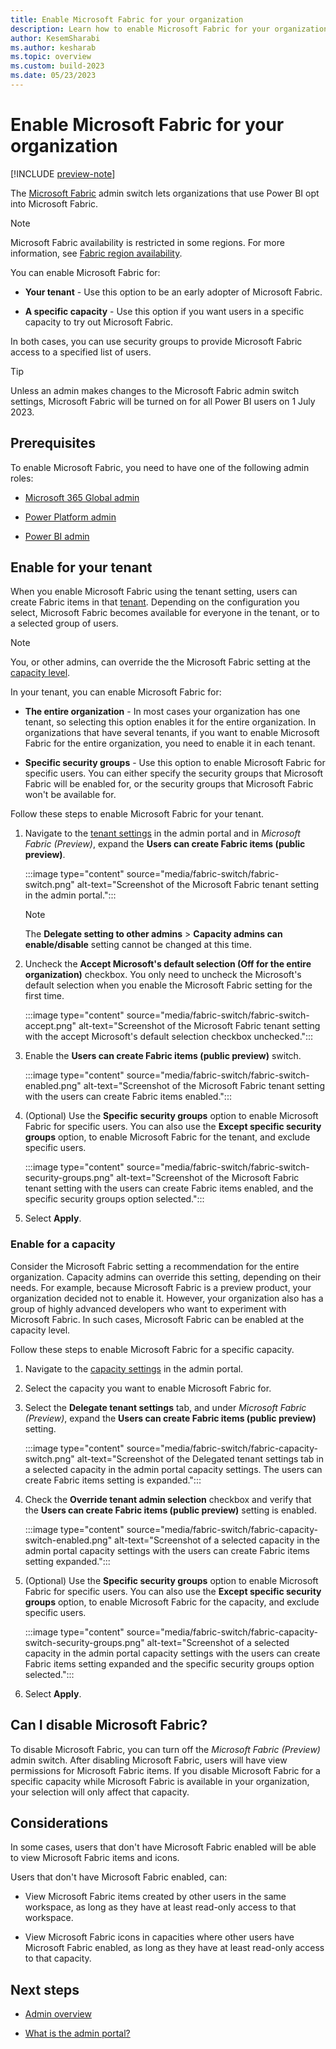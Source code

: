 ```yaml
---
title: Enable Microsoft Fabric for your organization
description: Learn how to enable Microsoft Fabric for your organization.
author: KesemSharabi
ms.author: kesharab
ms.topic: overview
ms.custom: build-2023
ms.date: 05/23/2023
---
```


# Enable Microsoft Fabric for your organization

[!INCLUDE [preview-note](../includes/preview-note.md)]

The [Microsoft Fabric](../get-started/microsoft-fabric-overview.md) admin switch lets organizations that use Power BI opt into Microsoft Fabric.

>[!NOTE]
>Microsoft Fabric availability is restricted in some regions. For more information, see [Fabric region availability](./region-availability.md).

You can enable Microsoft Fabric for:

* **Your tenant** - Use this option to be an early adopter of Microsoft Fabric.

* **A specific capacity** - Use this option if you want users in a specific capacity to try out Microsoft Fabric.

In both cases, you can use security groups to provide Microsoft Fabric access to a specified list of users.

>[!Tip]
>Unless an admin makes changes to the Microsoft Fabric admin switch settings, Microsoft Fabric will be turned on for all Power BI users on 1 July 2023.

## Prerequisites

To enable Microsoft Fabric, you need to have one of the following admin roles:

* [Microsoft 365 Global admin](microsoft-fabric-admin.md#microsoft-365-admin-roles)

* [Power Platform admin](microsoft-fabric-admin.md#power-platform-and-power-bi-admin-roles)

* [Power BI admin](microsoft-fabric-admin.md#power-platform-and-power-bi-admin-roles)

## Enable for your tenant

When you enable Microsoft Fabric using the tenant setting, users can create Fabric items in that [tenant](../enterprise/licenses.md#tenant). Depending on the configuration you select, Microsoft Fabric becomes available for everyone in the tenant, or to a selected group of users.

>[!Note]
>You, or other admins, can override the the Microsoft Fabric setting at the [capacity level](#enable-for-a-capacity).

In your tenant, you can enable Microsoft Fabric for:

* **The entire organization** - In most cases your organization has one tenant, so selecting this option enables it for the entire organization. In organizations that have several tenants, if you want to enable Microsoft Fabric for the entire organization, you need to enable it in each tenant.

* **Specific security groups** - Use this option to enable Microsoft Fabric for specific users. You can either specify the security groups that Microsoft Fabric will be enabled for, or the security groups that Microsoft Fabric won't be available for.

Follow these steps to enable Microsoft Fabric for your tenant.

1. Navigate to the [tenant settings](/power-bi/admin/service-admin-portal-about-tenant-settings#how-to-get-to-the-tenant-settings) in the admin portal and in *Microsoft Fabric (Preview)*, expand the **Users can create Fabric items (public preview)**.

   :::image type="content" source="media/fabric-switch/fabric-switch.png" alt-text="Screenshot of the Microsoft Fabric tenant setting in the admin portal.":::
   >[!NOTE]
   >The **Delegate setting to other admins** > **Capacity admins can enable/disable** setting cannot be changed at this time.

2. Uncheck the **Accept Microsoft's default selection (Off for the entire organization)** checkbox. You only need to uncheck the Microsoft's default selection when you enable the Microsoft Fabric setting for the first time.

   :::image type="content" source="media/fabric-switch/fabric-switch-accept.png" alt-text="Screenshot of the Microsoft Fabric tenant setting with the accept Microsoft's default selection checkbox unchecked.":::

3. Enable the **Users can create Fabric items (public preview)** switch.

   :::image type="content" source="media/fabric-switch/fabric-switch-enabled.png" alt-text="Screenshot of the Microsoft Fabric tenant setting with the users can create Fabric items enabled.":::

4. (Optional) Use the **Specific security groups** option to enable Microsoft Fabric for specific users. You can also use the **Except specific security groups** option, to enable Microsoft Fabric for the tenant, and exclude specific users.

   :::image type="content" source="media/fabric-switch/fabric-switch-security-groups.png" alt-text="Screenshot of the Microsoft Fabric tenant setting with the users can create Fabric items enabled, and the specific security groups option selected.":::

5. Select **Apply**.

### Enable for a capacity

Consider the Microsoft Fabric setting a recommendation for the entire organization. Capacity admins can override this setting, depending on their needs. For example, because Microsoft Fabric is a preview product, your organization decided not to enable it. However, your organization also has a group of highly advanced developers who want to experiment with Microsoft Fabric. In such cases, Microsoft Fabric can be enabled at the capacity level.

Follow these steps to enable Microsoft Fabric for a specific capacity.

1. Navigate to the [capacity settings](/power-bi/admin/service-admin-portal-capacity-settings) in the admin portal.

2. Select the capacity you want to enable Microsoft Fabric for.

3. Select the **Delegate tenant settings** tab, and under *Microsoft Fabric (Preview)*, expand the **Users can create Fabric items (public preview)** setting.

   :::image type="content" source="media/fabric-switch/fabric-capacity-switch.png" alt-text="Screenshot of the Delegated tenant settings tab in a selected capacity in the admin portal capacity settings. The users can create Fabric items setting is expanded.":::

4. Check the **Override tenant admin selection** checkbox and verify that the **Users can create Fabric items (public preview)** setting is enabled.

   :::image type="content" source="media/fabric-switch/fabric-capacity-switch-enabled.png" alt-text="Screenshot of a selected capacity in the admin portal capacity settings with the users can create Fabric items setting expanded.":::

5. (Optional) Use the **Specific security groups** option to enable Microsoft Fabric for specific users. You can also use the **Except specific security groups** option, to enable Microsoft Fabric for the capacity, and exclude specific users.

   :::image type="content" source="media/fabric-switch/fabric-capacity-switch-security-groups.png" alt-text="Screenshot of a selected capacity in the admin portal capacity settings with the users can create Fabric items setting expanded and the specific security groups option selected.":::

6. Select **Apply**.

## Can I disable Microsoft Fabric?

To disable Microsoft Fabric, you can turn off the *Microsoft Fabric (Preview)* admin switch. After disabling Microsoft Fabric, users will have view permissions for Microsoft Fabric items. If you disable Microsoft Fabric for a specific capacity while Microsoft Fabric is available in your organization, your selection will only affect that capacity.

## Considerations

In some cases, users that don't have Microsoft Fabric enabled will be able to view Microsoft Fabric items and icons.

Users that don't have Microsoft Fabric enabled, can:

* View Microsoft Fabric items created by other users in the same workspace, as long as they have at least read-only access to that workspace.

* View Microsoft Fabric icons in capacities where other users have Microsoft Fabric enabled, as long as they have at least read-only access to that capacity.

## Next steps

* [Admin overview](microsoft-fabric-admin.md)

* [What is the admin portal?](admin-center.md)
